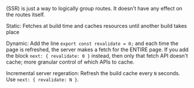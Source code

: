 (SSR) is just a way to logically group routes. It doesn't have any effect on the routes itself.

Static: Fetches at build time and caches resources until another build takes place

Dynamic: Add the line `export const revalidate = 0;` and each time the page is refreshed, the server makes a fetch for the ENTIRE page. If you add the block `next: { revalidate: 0 }` instead, then only that fetch API doesn't cache; more granular control of which APIs to cache.

Incremental server regeration: Refresh the build cache every `N` seconds. Use `next: { revalidate: N }`.
